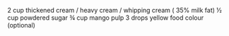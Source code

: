 2  cup   thickened cream / heavy cream / whipping cream (  35% milk fat)
½ cup  powdered sugar
¾ cup  mango pulp
3 drops yellow food colour (optional)